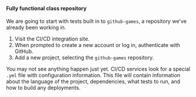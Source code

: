#### Fully functional class repository

We are going to start with tests built in to `github-games`, a repository we've already been working in.

1. Visit the CI/CD integration site.
1. When prompted to create a new account or log in, authenticate with GitHub.
1. Add a new project, selecting the `github-games` repository.

You may not see anything happen just yet. CI/CD services look for a special `.yml` file with configuration information. This file will contain information about the language of the project, dependencies, what tests to run, and how to build any deployments.
